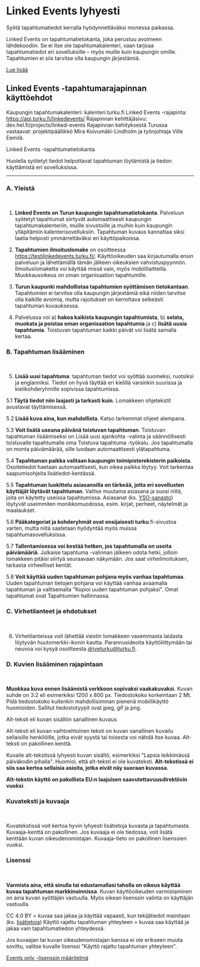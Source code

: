
# Linked Events lyhyesti

Syötä tapahtumatiedot kerralla hyödynnettäväksi monessa paikassa.

Linked Events on tapahtumatietokanta, joka perustuu avoimeen lähdekoodiin. Se ei itse ole tapahtumakalenteri, vaan tarjoaa tapahtumatiedot eri sovelluksille – myös muille kuin kaupungin omille. Tapahtumien ei siis tarvitse olla kaupungin järjestämiä.

<a href="https://www.databusiness.fi/fi/linked-events" target="_blank">Lue lisää</a>

## Linked Events -tapahtumarajapinnan käyttöehdot
Kaupungin tapahtumakalenteri: kalenteri.turku.fi
Linked Events -rajapinta: https://api.turku.fi/linkedevents/
Rajapinnan kehittäjäsivu: dev.hel.fi/projects/linked-events
Rajapinnan kehityksestä Turussa vastaavat: projektipäällikkö Mira Koivumäki-Lindholm ja työnjohtaja Ville Eemilä.

Linked Events -tapahtumatietokanta

Huolella syötetyt tiedot helpottavat tapahtuman löytämistä ja tiedon käyttämistä eri sovelluksissa.

-----

### A. Yleistä

<br>

1. **Linked Events on Turun kaupungin tapahtumatietokanta**. Palveluun syötetyt tapahtumat siirtyvät automaattisesti kaupungin tapahtumakalenteriin, muille sivustoille ja muihin kuin kaupungin ylläpitämiin kalenterisovelluksiin. Tapahtuman kuvaus kannattaa siksi laatia helposti ymmärrettäväksi eri käyttöpaikoissa.

2. **Tapahtumien ilmoituslomake** on osoitteessa https://testilinkedevents.turku.fi/. Käyttöoikeuden saa kirjautumalla ensin palveluun ja lähettämällä tämän jälkeen oikeuksien vahvistuspyynnön. Ilmoituslomaketta voi käyttää missä vain, myös mobiililaitteilla. Muokkausoikeus on oman organisaation tapahtumille.

3. **Turun kaupunki mahdollistaa tapahtumien syöttämisen tietokantaan**. Tapahtumien ei tarvitse olla kaupungin järjestämiä eikä niiden tarvitse olla kaikille avoimia, mutta rajoitukset on kerrottava selkeästi tapahtuman kuvauksessa.

4. Palvelussa voi a) **hakea kaikista kaupungin tapahtumista**, b) **selata, muokata ja poistaa oman organisaation tapahtumia** ja c) **lisätä uusia tapahtumia**. Toistuvan tapahtuman kaikki päivät voi lisätä samalla kertaa.

### B. Tapahtuman lisääminen

<br>

5. **Lisää uusi tapahtuma**: tapahtuman tiedot voi syöttää suomeksi, ruotsiksi ja englanniksi. Tiedot on hyvä täyttää eri kielillä varsinkin suurissa ja kielikohderyhmille sopivissa tapahtumissa.

 5.1 **Täytä tiedot niin laajasti ja tarkasti kuin**. Lomakkeen ohjetekstit avustavat täyttämisessä.

 5.2 **Lisää kuva aina, kun mahdollista**. Katso tarkemmat ohjeet alempana.

 5.3 **Voit lisätä useana päivänä toistuvan tapahtuman**. Toistuvan tapahtuman lisäämiseksi on Lisää uusi ajankohta -valinta ja säännöllisesti toistuvalle tapahtumalle oma Toistuva tapahtuma -työkalu. Jos tapahtumalla on monta päivämäärää, sille luodaan automaattisesti ylätapahtuma.

 5.4 **Tapahtuman paikka valitaan kaupungin toimipisterekisterin paikoista**. Osoitetiedot haetaan automaattisesti, kun oikea paikka löytyy. Voit tarkentaa saapumisohjeita lisätiedot-kentässä.

 5.5 **Tapahtuman luokittelu asiasanoilla on tärkeää, jotta eri sovellusten käyttäjät löytävät tapahtuman**. Valitse muutama asiasana ja suosi niitä, joita on käytetty useissa tapahtumissa. Asiasanat (ks. <a href="https://finto.fi/yso/fi" target="_blank">YSO-sanasto</a>) löytyvät useimmiten monikkomuodossa, esim. kirjat, perheet, näytelmät ja maalaukset.

 5.6 **Pääkategoriat ja kohderyhmät ovat ensijaisesti turku**.fi-sivustoa varten, mutta niitä saatetaan hyödyntää myös muissa tapahtumasovelluksissa.

 5.7 **Tallentamisessa voi kestää hetken, jos tapahtumalla on useita päivämääriä**. Julkaise tapahtuma -valinnan jälkeen odota hetki, jolloin lomakkeen pitäisi siirtyä seuraavaan näkymään. Jos saat virheilmoituksen, tarkasta virheelliset kentät.

 5.8 **Voit käyttää uuden tapahtuman pohjana myös vanhaa tapahtumaa**. Uuden tapahtuman tietojen pohjana voi käyttää vanhaa avaamalla tapahtuman ja valitsemalla "Kopioi uuden tapahtuman pohjaksi". Omat tapahtumat ovat Tapahtumien hallinnassa.

### C. Virhetilanteet ja ehdotukset

<br>

6. Virhetilanteissa voit lähettää viestin lomakkeen vasemmasta laidasta löytyvän huutomerkki-ikonin kautta. Parannusideoita käyttöliittymään tai neuvoa voi kysyä osoitteesta driveturku@turku.fi.


### D. Kuvien lisääminen rajapintaan

<br>

**Muokkaa kuva ennen lisäämistä verkkoon sopivaksi vaakakuvaksi**. Kuvan suhde on 3:2 eli esimerkiksi 1200 x 800 px. Tiedostokoko korkeintaan 2 Mt. Pidä tiedostokoko kuitenkin mahdollisimman pienenä mobiilikäyttö huomioiden. Sallitut tiedostotyypit ovat jpeg, gif ja png.

Alt-teksti eli kuvan sisällön sanallinen kuvaus

Alt-teksti eli kuvan vaihtoehtoinen teksti on kuvan sanallinen kuvailu sellaisille henkilöille, jotka eivät syystä tai toisesta voi nähdä itse kuvaa. Alt-teksti on pakollinen kenttä.

Kuvaile alt-tekstissä lyhyesti kuvan sisältö, esimerkiksi "Lapsia leikkimässä päiväkodin pihalla". Huomioi, että alt-teksti ei ole kuvateksti. **Alt-tekstissä ei siis saa kertoa sellaisia asioita, jotka eivät näy suoraan kuvassa.**

**Alt-tekstin käyttö on pakollista EU:n laajuisen saavutettavuusdirektiivin vuoksi**.

### Kuvateksti ja kuvaaja

<br>

Kuvatekstissä voit kertoa hyvin lyhyesti lisätietoja kuvasta ja tapahtumasta. Kuvaaja-kenttä on pakollinen. Jos kuvaaja ei ole tiedossa, voit lisätä kenttään kuvan oikeudenomistajan. Kuvaaja-tieto on pakollinen lisenssien vuoksi.

### Lisenssi

<br>

**Varmista aina, että sinulla tai edustamallasi taholla on oikeus käyttää kuvaa tapahtuman markkinoinnissa**. Kuvan käyttöoikeuden varmistaminen on aina kuvan syöttäjän vastuulla.
Myös oikean lisenssin valinta on käyttäjän vastuulla.

CC 4.0 BY = kuvaa saa jakaa ja käyttää vapaasti, kun tekijätiedot mainitaan (ks. <a href="https://creativecommons.org/licenses/by/4.0/" target="_blank">lisätietoja</a>)
Käyttö rajattu tapahtuman yhteyteen = kuvaa saa käyttää ja jakaa vain tapahtumatiedon yhteydessä.

Jos kuvaajan tai kuvan oikeudenomistajan kanssa ei ole erikseen muuta sovittu, valitse kuvalle lisenssi "Käyttö rajattu tapahtuman yhteyteen".

<a href="https://api.hel.fi/linkedevents/v1/" target="_blank">Events only -lisenssin määritelmä</a>

<br>
